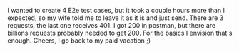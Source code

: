 I wanted to create 4 E2e test cases, but it took a couple hours more than I expected, so my wife told me to leave it as it is and just send.
There are 3 requests, the last one receives 401. I got 200 in postman, but there are billions requests probably needed to get 200. 
For the basics I envision that's enough.
Cheers, I go back to my paid vacation ;)